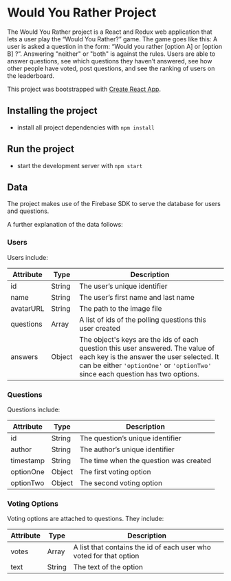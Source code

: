 # Would You Rather Project

The Would You Rather project is a React and Redux web application  that lets 
a user play the “Would You Rather?” game. The game goes like this: A user is 
asked a question in the form: “Would you rather [option A] or [option B] ?”. 
Answering "neither" or "both" is against the rules. Users are able to 
answer questions, see which questions they haven’t answered, see how other 
people have voted, post questions, and see the ranking of users on the 
leaderboard.

This project was bootstrapped with
[Create React App](https://github.com/facebookincubator/create-react-app).

## Installing the project
* install all project dependencies with `npm install`

## Run the project
* start the development server with `npm start`

## Data

The project makes use of the Firebase SDK to serve the database for 
users and questions.

A further explanation of the data follows:

### Users

Users include:

| Attribute    | Type             | Description           |
|-----------------|------------------|-------------------         |
| id                 | String           | The user’s unique identifier |
| name          | String           | The user’s first name  and last name     |
| avatarURL  | String           | The path to the image file |
| questions | Array | A list of ids of the polling questions this user created|
| answers      | Object         |  The object's keys are the ids of each question this user answered. The value of each key is the answer the user selected. It can be either `'optionOne'` or `'optionTwo'` since each question has two options.

### Questions

Questions include:

| Attribute | Type | Description |
|-----------------|------------------|-------------------|
| id                  | String | The question’s unique identifier |
| author        | String | The author’s unique identifier |
| timestamp | String | The time when the question was created|
| optionOne | Object | The first voting option|
| optionTwo | Object | The second voting option|

### Voting Options

Voting options are attached to questions. They include:

| Attribute | Type | Description |
|-----------------|------------------|-------------------|
| votes             | Array | A list that contains the id of each user who voted for that option|
| text                | String | The text of the option |
